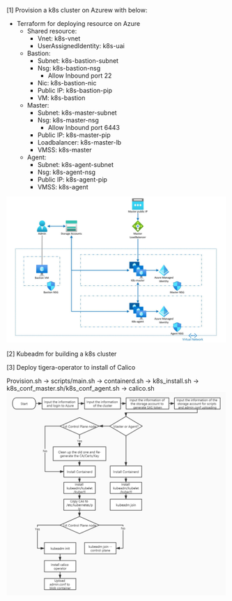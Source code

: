 [1]
Provision a k8s cluster on Azurew with below:
- Terraform for deploying resource on Azure
  - Shared resource:
    - Vnet: k8s-vnet
    - UserAssignedIdentity: k8s-uai
  - Bastion:
    - Subnet: k8s-bastion-subnet
    - Nsg: k8s-bastion-nsg
      - Allow Inbound port 22 
    - Nic: k8s-bastion-nic
    - Public IP: k8s-bastion-pip
    - VM: k8s-bastion
  - Master:
    - Subnet: k8s-master-subnet
    - Nsg: k8s-master-nsg
      - Allow Inbound port 6443
    - Public IP: k8s-master-pip
    - Loadbalancer: k8s-master-lb
    - VMSS: k8s-master
  - Agent:
    - Subnet: k8s-agent-subnet
    - Nsg: k8s-agent-nsg
    - Public IP: k8s-agent-pip
    - VMSS: k8s-agent

![k8s_infra_arch](https://github.com/Shuanglu/k8s_infra_azure/blob/dev/doc/images/k8s_infra_arch.PNG)

[2]
Kubeadm for building a k8s cluster

[3]
Deploy tigera-operator to install of Calico


Provision.sh -> scripts/main.sh -> containerd.sh -> k8s_install.sh -> k8s_conf_master.sh/k8s_conf_agent.sh -> calico.sh
![k8s_infra_process](https://github.com/Shuanglu/k8s_infra_azure/blob/dev/doc/images/k8s_infra_process.jpg)
